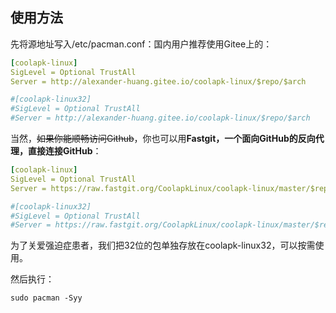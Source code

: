## 使用方法

先将源地址写入/etc/pacman.conf：国内用户推荐使用Gitee上的：

```yaml
[coolapk-linux]
SigLevel = Optional TrustAll
Server = http://alexander-huang.gitee.io/coolapk-linux/$repo/$arch

#[coolapk-linux32]
#SigLevel = Optional TrustAll
#Server = http://alexander-huang.gitee.io/coolapk-linux/$repo/$arch
```
当然，~~如果你能顺畅访问Github~~，你也可以用**Fastgit，一个面向GitHub的反向代理，直接连接GitHub**：

```yaml
[coolapk-linux]
SigLevel = Optional TrustAll
Server = https://raw.fastgit.org/CoolapkLinux/coolapk-linux/master/$repo/$arch

#[coolapk-linux32]
#SigLevel = Optional TrustAll
#Server = https://raw.fastgit.org/CoolapkLinux/coolapk-linux/master/$repo/$arch
```

为了关爱强迫症患者，我们把32位的包单独存放在coolapk-linux32，可以按需使用。

然后执行：

```shell
sudo pacman -Syy
```

